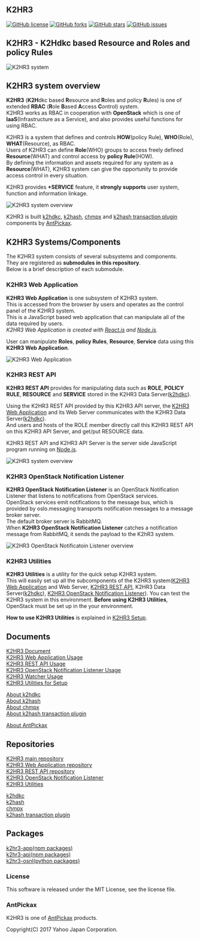 K2HR3
-----
[![GitHub license](https://img.shields.io/badge/license-MIT-blue.svg)](https://raw.githubusercontent.com/yahoojapan/k2hr3/master/LICENSE)
[![GitHub forks](https://img.shields.io/github/forks/yahoojapan/k2hr3.svg)](https://github.com/yahoojapan/k2hr3/network)
[![GitHub stars](https://img.shields.io/github/stars/yahoojapan/k2hr3.svg)](https://github.com/yahoojapan/k2hr3/stargazers)
[![GitHub issues](https://img.shields.io/github/issues/yahoojapan/k2hr3.svg)](https://github.com/yahoojapan/k2hr3/issues)

## **K2HR3** - **K2H**dkc based **R**esource and **R**oles and policy **R**ules

![K2HR3 system](https://k2hr3.antpick.ax/images/top_k2hr3.png)

## K2HR3 system overview
**K2HR3** (**K2H**dkc based **R**esource and **R**oles and policy **R**ules) is one of extended **RBAC** (**R**ole **B**ased **A**ccess **C**ontrol) system.  
K2HR3 works as RBAC in cooperation with **OpenStack** which is one of **IaaS**(Infrastructure as a Service), and also provides useful functions for using RBAC.  

K2HR3 is a system that defines and controls **HOW**(policy Rule), **WHO**(Role), **WHAT**(Resource), as RBAC.  
Users of K2HR3 can define **Role**(WHO) groups to access freely defined **Resource**(WHAT) and control access by **policy Rule**(HOW).  
By defining the information and assets required for any system as a **Resource**(WHAT), K2HR3 system can give the opportunity to provide access control in every situation.  

K2HR3 provides **+SERVICE** feature, it **strongly supports** user system, function and information linkage.

![K2HR3 system overview](https://k2hr3.antpick.ax/images/overview_abstract.png)

K2HR3 is built [k2hdkc](https://github.com/yahoojapan/k2hdkc), [k2hash](https://github.com/yahoojapan/k2hash), [chmpx](https://github.com/yahoojapan/chmpx) and [k2hash transaction plugin](https://github.com/yahoojapan/k2htp_dtor) components by [AntPickax](https://antpick.ax/).

## K2HR3 Systems/Components
The K2HR3 system consists of several subsystems and components.  
They are registered as **submodules in this repository**.  
Below is a brief description of each submodule.  

### K2HR3 Web Application
**K2HR3 Web Application** is one subsystem of K2HR3 system.  
This is accessed from the browser by users and operates as the control panel of the K2HR3 system.  
This is a JavaScript based web application that can manipulate all of the data required by users.  
_K2HR3 Web Application is created with [React.js](https://reactjs.org/) and [Node.js](https://nodejs.org/)._  

User can manipulate **Roles**, **policy Rules**, **Resource**, **Service** data using this **K2HR3 Web Application**.  

![K2HR3 Web Application](https://k2hr3.antpick.ax/images/usage_top_app_overview.png)

### K2HR3 REST API
**K2HR3 REST API** provides for manipulating data such as **ROLE**, **POLICY RULE**, **RESOURCE** and **SERVICE** stored in the K2HR3 Data Server([k2hdkc](https://github.com/yahoojapan/k2hdkc)).  

Using the K2HR3 REST API provided by this K2HR3 API server, the [K2HR3 Web Application](https://k2hr3.antpick.ax/usage_app.html) and its Web Server communicates with the K2HR3 Data Server([k2hdkc](https://github.com/yahoojapan/k2hdkc)).  
And users and hosts of the ROLE member directly call this K2HR3 REST API on this K2HR3 API Server, and get/put RESOURCE data.  

K2HR3 REST API and K2HR3 API Server is the server side JavaScript program running on [Node.js](https://nodejs.org/).  

![K2HR3 system overview](https://k2hr3.antpick.ax/images/detail_system_overview.png)

### K2HR3 OpenStack Notification Listener
**K2HR3 OpenStack Notification Listener** is an OpenStack Notification Listener that listens to notifications from OpenStack services.  
OpenStack services emit notifications to the message bus, which is provided by oslo.messaging transports notification messages to a message broker server.  
The default broker server is RabbitMQ.  
When **K2HR3 OpenStack Notification Listener** catches a notification message from RabbitMQ, it sends the payload to the K2hR3 system.  

![K2HR3 OpenStack Notificatoin Listener overview](https://k2hr3.antpick.ax/images/detail_osnl_details.png)

### K2HR3 Utilities
**K2HR3 Utilities** is a utility for the quick setup K2HR3 system.  
This will easily set up all the subcomponents of the K2HR3 system([K2HR3 Web Application](https://k2hr3.antpick.ax/usage_app.html) and Web Server, [K2HR3 REST API](https://k2hr3.antpick.ax/api.html), K2HR3 Data Server([k2hdkc](https://github.com/yahoojapan/k2hdkc)), [K2HR3 OpenStack Notification Listener](https://k2hr3.antpick.ax/detail_osnl.html)).
You can test the K2HR3 system in this environment.
**Before using K2HR3 Utilities**, OpenStack must be set up in the your environment.

**How to use K2HR3 Utilities** is explained in [K2HR3 Setup](https://k2hr3.antpick.ax/setup.html).

## Documents
[K2HR3 Document](https://k2hr3.antpick.ax/index.html)  
[K2HR3 Web Application Usage](https://k2hr3.antpick.ax/usage_app.html)  
[K2HR3 REST API Usage](https://k2hr3.antpick.ax/api.html)  
[K2HR3 OpenStack Notification Listener Usage](https://k2hr3.antpick.ax/detail_osnl.html)  
[K2HR3 Watcher Usage](https://k2hr3.antpick.ax/tools.html)  
[K2HR3 Utilities for Setup](https://k2hr3.antpick.ax/setup.html)  

[About k2hdkc](https://k2hdkc.antpick.ax/)  
[About k2hash](https://k2hash.antpick.ax/)  
[About chmpx](https://chmpx.antpick.ax/)  
[About k2hash transaction plugin](https://k2htpdtor.antpick.ax/)  

[About AntPickax](https://antpick.ax/)  

## Repositories
[K2HR3 main repository](https://github.com/yahoojapan/k2hr3)  
[K2HR3 Web Application repository](https://github.com/yahoojapan/k2hr3_app)  
[K2HR3 REST API repository](https://github.com/yahoojapan/k2hr3_api)  
[K2HR3 OpenStack Notification Listener](https://github.com/yahoojapan/k2hr3_osnl)  
[K2HR3 Utilities](https://github.com/yahoojapan/k2hr3_utils)  

[k2hdkc](https://github.com/yahoojapan/k2hdkc)  
[k2hash](https://github.com/yahoojapan/k2hash)  
[chmpx](https://github.com/yahoojapan/chmpx)  
[k2hash transaction plugin](https://github.com/yahoojapan/k2htp_dtor)  

## Packages
[k2hr3-app(npm packages)]()  
[k2hr3-api(npm packages)]()  
[k2hr3-osnl(python packages)]()  

### License
This software is released under the MIT License, see the license file.

### AntPickax
K2HR3 is one of [AntPickax](https://antpick.ax/) products.

Copyright(C) 2017 Yahoo Japan Corporation.
